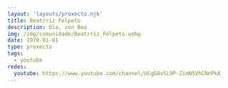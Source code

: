 ```yaml
---
layout: 'layouts/proxecto.njk'
title: Beatrriz Felpeto
description: Ola, son Bea
img: /img/comunidade/Beatrriz_Felpeto.webp
date: 1970-01-01
type: proxecto
tags:
  - youtube
redes:
  youtube: https://www.youtube.com/channel/UCgG8v5L9P-ZimN5VhCNnPkA
---
```

